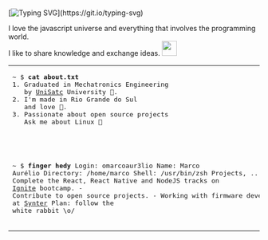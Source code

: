 <br>

[![Typing SVG](https://readme-typing-svg.herokuapp.com?font=Bungee&color=%2310BBA4&size=30&vCenter=true&width=390&height=50&lines=Hey%2C+I'm+Marco.)](https://git.io/typing-svg)

I love the javascript universe and everything that involves the programming world. <br>I like to share knowledge and exchange ideas.
<img src="https://cultofthepartyparrot.com/parrots/hd/hypnoparrotdark.gif" width="30" height="30"/>

<table width="100%"> 
<tr>
<td width="50%">
<pre>
~ $ <strong>cat about.txt</strong>
1. Graduated in Mechatronics Engineering
   by <a href="https://web.satc.edu.br/">UniSatc</a> University 🤖. 
2. I'm made in Rio Grande do Sul
   and love 🧉.
3. Passionate about open source projects
   Ask me about Linux 🐧

<br>

~ $ <strong>finger hedy</strong>
Login: omarcoaur3lio                    Name: Marco Aurélio
Directory: /home/marco                  Shell: /usr/bin/zsh
Projects, ...tasks:
  \- Complete the React, React Native and NodeJS tracks on <a href="https://www.rocketseat.com.br/ignite">Ignite</a> bootcamp.
  \- Contribute to open source projects.
  \- Working with firmware development at <a href="https://www.synter.com.br/">Synter</a> 
Plan:
  follow the white rabbit \o/
</pre>

  </td>
  <td width="50%">

<br><p align="center">
<img style="background-size: contain;" width="100%" src="https://i.imgur.com/wXZHxBU.gif/" />

  <img align="right" src="https://spotify-github-profile.vercel.app/api/view?uid=marco_neo&cover_image=true&theme=novatorem&bar_color_cover=false&bar_color=00bfa5" />

</p>
</td>
</table>


